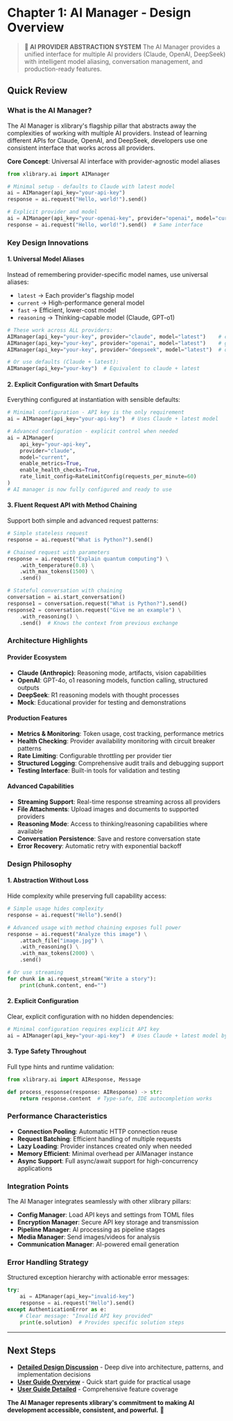# Chapter 1: AI Manager - Design Overview

> **🤖 AI PROVIDER ABSTRACTION SYSTEM**
> The AI Manager provides a unified interface for multiple AI providers (Claude, OpenAI, DeepSeek) with intelligent model aliasing, conversation management, and production-ready features.

## Quick Review

### What is the AI Manager?

The AI Manager is xlibrary's flagship pillar that abstracts away the complexities of working with multiple AI providers. Instead of learning different APIs for Claude, OpenAI, and DeepSeek, developers use one consistent interface that works across all providers.

**Core Concept**: Universal AI interface with provider-agnostic model aliases

```python
from xlibrary.ai import AIManager

# Minimal setup - defaults to Claude with latest model
ai = AIManager(api_key="your-api-key")
response = ai.request("Hello, world!").send()

# Explicit provider and model
ai = AIManager(api_key="your-openai-key", provider="openai", model="current")
response = ai.request("Hello, world!").send()  # Same interface
```

### Key Design Innovations

#### 1. **Universal Model Aliases**
Instead of remembering provider-specific model names, use universal aliases:

- `latest` → Each provider's flagship model
- `current` → High-performance general model
- `fast` → Efficient, lower-cost model
- `reasoning` → Thinking-capable model (Claude, GPT-o1)

```python
# These work across ALL providers:
AIManager(api_key="your-key", provider="claude", model="latest")    # claude-3-5-sonnet-20241022
AIManager(api_key="your-key", provider="openai", model="latest")    # gpt-4o
AIManager(api_key="your-key", provider="deepseek", model="latest")  # deepseek-chat

# Or use defaults (Claude + latest):
AIManager(api_key="your-key")  # Equivalent to claude + latest
```

#### 2. **Explicit Configuration with Smart Defaults**
Everything configured at instantiation with sensible defaults:

```python
# Minimal configuration - API key is the only requirement
ai = AIManager(api_key="your-api-key")  # Uses Claude + latest model

# Advanced configuration - explicit control when needed
ai = AIManager(
    api_key="your-api-key",
    provider="claude",
    model="current",
    enable_metrics=True,
    enable_health_checks=True,
    rate_limit_config=RateLimitConfig(requests_per_minute=60)
)
# AI manager is now fully configured and ready to use
```

#### 3. **Fluent Request API with Method Chaining**
Support both simple and advanced request patterns:

```python
# Simple stateless request
response = ai.request("What is Python?").send()

# Chained request with parameters
response = ai.request("Explain quantum computing") \
    .with_temperature(0.8) \
    .with_max_tokens(1500) \
    .send()

# Stateful conversation with chaining
conversation = ai.start_conversation()
response1 = conversation.request("What is Python?").send()
response2 = conversation.request("Give me an example") \
    .with_reasoning() \
    .send()  # Knows the context from previous exchange
```

### Architecture Highlights

#### Provider Ecosystem
- **Claude (Anthropic)**: Reasoning mode, artifacts, vision capabilities
- **OpenAI**: GPT-4o, o1 reasoning models, function calling, structured outputs
- **DeepSeek**: R1 reasoning models with thought processes
- **Mock**: Educational provider for testing and demonstrations

#### Production Features
- **Metrics & Monitoring**: Token usage, cost tracking, performance metrics
- **Health Checking**: Provider availability monitoring with circuit breaker patterns
- **Rate Limiting**: Configurable throttling per provider tier
- **Structured Logging**: Comprehensive audit trails and debugging support
- **Testing Interface**: Built-in tools for validation and testing

#### Advanced Capabilities
- **Streaming Support**: Real-time response streaming across all providers
- **File Attachments**: Upload images and documents to supported providers
- **Reasoning Mode**: Access to thinking/reasoning capabilities where available
- **Conversation Persistence**: Save and restore conversation state
- **Error Recovery**: Automatic retry with exponential backoff

### Design Philosophy

#### 1. **Abstraction Without Loss**
Hide complexity while preserving full capability access:

```python
# Simple usage hides complexity
response = ai.request("Hello").send()

# Advanced usage with method chaining exposes full power
response = ai.request("Analyze this image") \
    .attach_file("image.jpg") \
    .with_reasoning() \
    .with_max_tokens(2000) \
    .send()

# Or use streaming
for chunk in ai.request_stream("Write a story"):
    print(chunk.content, end="")
```

#### 2. **Explicit Configuration**
Clear, explicit configuration with no hidden dependencies:

```python
# Minimal configuration requires explicit API key
ai = AIManager(api_key="your-api-key")  # Uses Claude + latest model by default
```

#### 3. **Type Safety Throughout**
Full type hints and runtime validation:

```python
from xlibrary.ai import AIResponse, Message

def process_response(response: AIResponse) -> str:
    return response.content  # Type-safe, IDE autocompletion works
```

### Performance Characteristics

- **Connection Pooling**: Automatic HTTP connection reuse
- **Request Batching**: Efficient handling of multiple requests
- **Lazy Loading**: Provider instances created only when needed
- **Memory Efficient**: Minimal overhead per AIManager instance
- **Async Support**: Full async/await support for high-concurrency applications

### Integration Points

The AI Manager integrates seamlessly with other xlibrary pillars:

- **Config Manager**: Load API keys and settings from TOML files
- **Encryption Manager**: Secure API key storage and transmission
- **Pipeline Manager**: AI processing as pipeline stages
- **Media Manager**: Send images/videos for analysis
- **Communication Manager**: AI-powered email generation

### Error Handling Strategy

Structured exception hierarchy with actionable error messages:

```python
try:
    ai = AIManager(api_key="invalid-key")
    response = ai.request("Hello").send()
except AuthenticationError as e:
    # Clear message: "Invalid API key provided"
    print(e.solution)  # Provides specific solution steps
```

---

## Next Steps

- **[Detailed Design Discussion](01.02%20Chapter%201%20-%20AI%20Manager%20-%20Design%20-%20Detailed.md)** - Deep dive into architecture, patterns, and implementation decisions
- **[User Guide Overview](01.03%20Chapter%201%20-%20AI%20Manager%20-%20User%20Guide%20-%20Overview.md)** - Quick start guide for practical usage
- **[User Guide Detailed](01.04%20Chapter%201%20-%20AI%20Manager%20-%20User%20Guide%20-%20Detailed.md)** - Comprehensive feature coverage

**The AI Manager represents xlibrary's commitment to making AI development accessible, consistent, and powerful.** 🚀